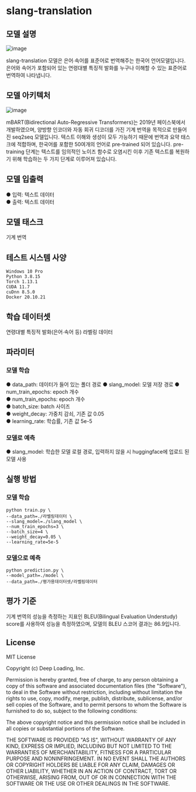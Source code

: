 # slang-translation

## 모델 설명
![image](https://user-images.githubusercontent.com/59904000/212801767-34924e5d-588d-41ac-918f-1b39b8a4d241.png)

slang-translation 모델은 은어∙속어를 표준어로 번역해주는 한국어 언어모델입니다. 은어와 속어가 포함되어 있는 연령대별 특징적 발화를 누구나 이해할 수 있는 표준어로 번역하여 나타냅니다. 

## 모델 아키텍처
![image](https://user-images.githubusercontent.com/59904000/212256214-6749fb35-f0c2-4d83-a00a-49be7faa7ef2.png)

mBART(Bidirectional Auto-Regressive Transformers)는 2019년 페이스북에서 개발하였으며, 양방향 인코더와 자동 회귀 디코더를 가진 기계 번역을 목적으로 만들어진 seq2seq 모델입니다. 텍스트 이해와 생성이 모두 가능하기 때문에 번역과 요약 태스크에 적합하며, 한국어를 포함한 50여개의 언어로 pre-trained 되어 있습니다. pre-training 단계는 텍스트를 임의적인 노이즈 함수로 오염시킨 이후 기존 텍스트를 복원하기 위해 학습하는 두 가지 단계로 이루어져 있습니다. 

## 모델 입출력
● 입력: 텍스트 데이터  
● 출력: 텍스트 데이터  
 
## 모델 태스크
기계 번역   

## 테스트 시스템 사양
```
Windows 10 Pro
Python 3.8.15
Torch 1.13.1
CUDA 11.7
cuDnn 8.5.0
Docker 20.10.21
```

## 학습 데이터셋
연령대별 특징적 발화(은어∙속어 등) 라벨링 데이터   

## 파라미터
### 모델 학습  
● data_path: 데이터가 들어 있는 폴더 경로 
● slang_model: 모델 저장 경로 
● num_train_epochs: epoch 개수  
● num_train_epochs: epoch 개수  
● batch_size: batch 사이즈  
● weight_decay: 가중치 감쇠, 기존 값 0.05  
● learning_rate: 학습률, 기존 값 5e-5    
### 모델로 예측
● slang_model: 학습한 모델 로컬 경로, 입력하지 않을 시 huggingface에 업로드 된 모델 사용 

## 실행 방법
### 모델 학습 
```
python train.py \
--data_path=./라벨링데이터 \
--slang_model=./slang_model \
--num_train_epochs=3 \
--batch_size=4 \
--weight_decay=0.05 \
--learning_rate=5e-5 
```  
### 모델으로 예측 
```
python prediction.py \
--model_path=./model \
--data_path=./평가용데이터셋/라벨링데이터
```  

## 평가 기준
기계 번역의 성능을 측정하는 지표인 BLEU(Bilingual Evaluation Understudy) score를 사용하여 성능을 측정하였으며, 모델의 BLEU 스코어 결과는 86.9입니다.   

## License
MIT License

Copyright (c) Deep Loading, Inc.

Permission is hereby granted, free of charge, to any person obtaining a copy
of this software and associated documentation files (the "Software"), to deal
in the Software without restriction, including without limitation the rights
to use, copy, modify, merge, publish, distribute, sublicense, and/or sell
copies of the Software, and to permit persons to whom the Software is
furnished to do so, subject to the following conditions:

The above copyright notice and this permission notice shall be included in all
copies or substantial portions of the Software.

THE SOFTWARE IS PROVIDED "AS IS", WITHOUT WARRANTY OF ANY KIND, EXPRESS OR
IMPLIED, INCLUDING BUT NOT LIMITED TO THE WARRANTIES OF MERCHANTABILITY,
FITNESS FOR A PARTICULAR PURPOSE AND NONINFRINGEMENT. IN NO EVENT SHALL THE
AUTHORS OR COPYRIGHT HOLDERS BE LIABLE FOR ANY CLAIM, DAMAGES OR OTHER
LIABILITY, WHETHER IN AN ACTION OF CONTRACT, TORT OR OTHERWISE, ARISING FROM,
OUT OF OR IN CONNECTION WITH THE SOFTWARE OR THE USE OR OTHER DEALINGS IN THE
SOFTWARE.
